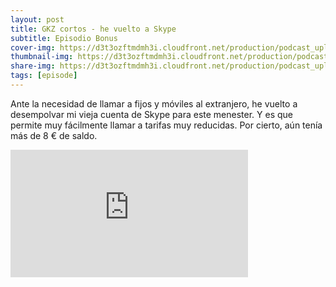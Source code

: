 ```yaml
---
layout: post
title: GKZ cortos - he vuelto a Skype
subtitle: Episodio Bonus
cover-img: https://d3t3ozftmdmh3i.cloudfront.net/production/podcast_uploaded_nologo/14743809/14743809-1619370377976-ce118b9b0f9a8.jpg
thumbnail-img: https://d3t3ozftmdmh3i.cloudfront.net/production/podcast_uploaded_nologo/14743809/14743809-1619370377976-ce118b9b0f9a8.jpg
share-img: https://d3t3ozftmdmh3i.cloudfront.net/production/podcast_uploaded_nologo/14743809/14743809-1619370377976-ce118b9b0f9a8.jpg
tags: [episode]
---
```


Ante la necesidad de llamar a fijos y móviles al extranjero, he vuelto a desempolvar mi vieja cuenta de Skype para este menester. Y es que permite muy fácilmente llamar a tarifas muy reducidas. Por cierto, aún tenía más de 8 € de saldo.
<iframe src='https://podcasters.spotify.com/pod/show/geekingzone/embed/episodes/GKZ-cortos---he-vuelto-a-Skype-e2o3886' height='204px' width='380px' frameborder='0' scrolling='no'></iframe>